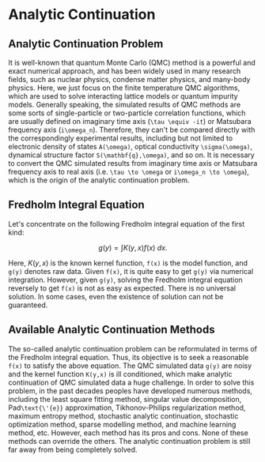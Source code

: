 # Analytic Continuation

## Analytic Continuation Problem

It is well-known that quantum Monte Carlo (QMC) method is a powerful and exact numerical approach, and has been widely used in many research fields, such as nuclear physics, condense matter physics, and many-body physics. Here, we just focus on the finite temperature QMC algorithms, which are used to solve interacting lattice models or quantum impurity models. Generally speaking, the simulated results of QMC methods are some sorts of single-particle or two-particle correlation functions, which are usually defined on imaginary time axis (``\tau \equiv -it``) or Matsubara frequency axis (``i\omega_n``). Therefore, they can't be compared directly with the correspondingly experimental results, including but not limited to electronic density of states ``A(\omega)``, optical conductivity ``\sigma(\omega)``, dynamical structure factor ``S(\mathbf{q},\omega)``, and so on. It is necessary to convert the QMC simulated results from imaginary time axis or Matsubara frequency axis to real axis (i.e. ``\tau \to \omega`` or ``i\omega_n \to \omega``), which is the origin of the analytic continuation problem.

## Fredholm Integral Equation

Let's concentrate on the following Fredholm integral equation of the first kind:
```math
g(y) = \int K(y,x) f(x)~dx.
```
Here, $K(y,x)$ is the known kernel function, ``f(x)`` is the model function, and ``g(y)`` denotes raw data. Given ``f(x)``, it is quite easy to get ``g(y)`` via numerical integration. However, given ``g(y)``, solving the Fredholm integral equation reversely to get ``f(x)`` is not as easy as expected. There is no universal solution. In some cases, even the existence of solution can not be guaranteed.

## Available Analytic Continuation Methods

The so-called analytic continuation problem can be reformulated in terms of the Fredholm integral equation. Thus, its objective is to seek a reasonable ``f(x)`` to satisfy the above equation. The QMC simulated data ``g(y)`` are noisy and the kernel function ``K(y,x)`` is ill conditioned, which make analytic continuation of QMC simulated data a huge challenge. In order to solve this problem, in the past decades peoples have developed numerous methods, including the least square fitting method, singular value decomposition, Pad``\text{\'{e}}`` approximation, Tikhonov-Philips regularization method, maximum entropy method, stochastic analytic continuation, stochastic optimization method, sparse modelling method, and machine learning method, etc. However, each method has its pros and cons. None of these methods can override the others. The analytic continuation problem is still far away from being completely solved.
